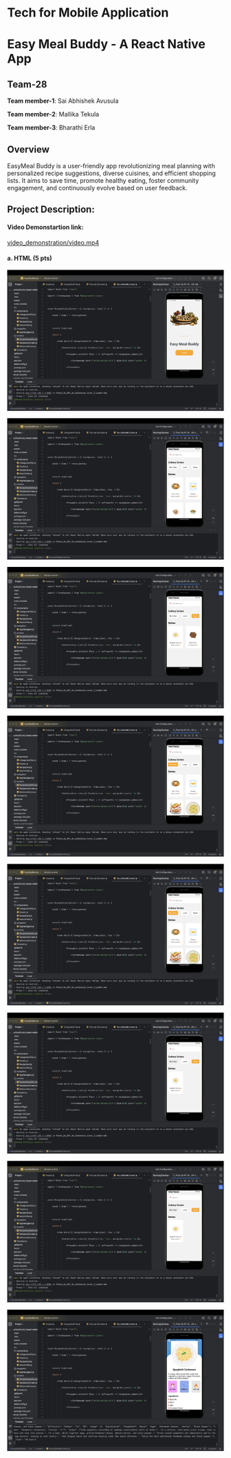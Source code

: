 # Tech for Mobile Application
# Easy Meal Buddy - A React Native App

## Team-28

**Team member-1**: Sai Abhishek Avusula

**Team member-2**: Mallika Tekula

**Team member-3**: Bharathi Erla


## Overview 

EasyMeal Buddy is a user-friendly app revolutionizing meal planning with personalized recipe suggestions, diverse cuisines, and efficient shopping lists. It aims to save time, promote healthy eating, foster community engagement, and continuously evolve based on user feedback.

## Project Description:

####  Video Demonstartion link:
[video_demonstration/video.mp4](video_demonstration/video.mp4)<br />

####  a. HTML (5 pts) 

![Basic html](images/01.png)<br />

![Basic html](images/02.png)<br />

![Basic html](images/03.png)<br />

![Basic html](images/04.png)<br />

![Basic html](images/04.png)<br />

![Basic html](images/05.png)<br />

![Basic html](images/06.png)<br />

![Basic html](images/07.png)<br />

